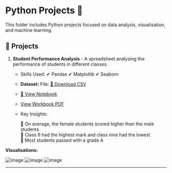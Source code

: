 # Python Projects 🐍

This folder includes Python projects focused on data analysis, visualisation, and machine learning.

## 🔹 Projects
1. **Student Performance Analysis** - A spreadsheet analysing the performance of students in different classes. 

    - Skills Used:
     ✔ Pandas
     ✔ Matplotlib
     ✔ Seaborn
     
   - **Dataset:**  File: [📂 Download CSV](./student(in).csv)
   - [📂 View Notebook](https://github.com/amnah-b/Amnah-JustITPortfolio2025/blob/main/Python_Projects/student.ipynb)
   - [View Workbook PDF](https://github.com/amnah-b/Amnah-JustITPortfolio2025/blob/main/Python_Projects/Amnah_Bibi_Data_Technician_Workbook_Week_5.pdf)



   - Key Insights:

     🔹 On average, the female students scored higher than the male students  
     🔹 Class 6 had the highest mark and class nine had the lowest  
     🔹 Most students passed with a grade A  


**Visualisations:**

![image](https://github.com/user-attachments/assets/c0572ffe-e7d8-41a2-8632-4c7a1d726ae5)
![image](https://github.com/user-attachments/assets/49219209-b1b1-4479-bd0a-56761a10757c)
![image](https://github.com/user-attachments/assets/c040a792-462d-420a-9cb8-50ec1848c3e0)



---

